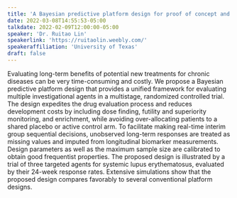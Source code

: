 ```yaml
---
title: 'A Bayesian predictive platform design for proof of concept and dose finding using early and late endpoints'
date: 2022-03-08T14:55:53-05:00
talkdate: 2022-02-09T12:00:00-05:00
speaker: 'Dr. Ruitao Lin'
speakerlink: 'https://ruitaolin.weebly.com/'
speakeraffiliation: 'University of Texas'
draft: false
---
```


Evaluating long-term benefits of potential new treatments for chronic diseases can be very time-consuming and costly. We propose a Bayesian predictive platform design that provides a unified framework for evaluating multiple investigational agents in a multistage, randomized controlled trial. The design expedites the drug evaluation process and reduces development costs by including dose finding, futility and superiority monitoring, and enrichment, while avoiding over-allocating patients to a shared placebo or active control arm. To facilitate making real-time interim group sequential decisions, unobserved long-term responses are treated as missing values and imputed from longitudinal biomarker measurements. Design parameters as well as the maximum sample size are calibrated to obtain good frequentist properties. The proposed design is illustrated by a trial of three targeted agents for systemic lupus erythematosus, evaluated by their 24-week response rates. Extensive simulations show that the proposed design compares favorably to several conventional platform designs.
